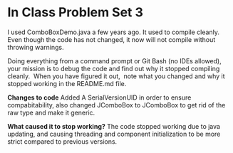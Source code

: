 # In Class Problem Set 3

I used ComboBoxDemo.java a few years ago.  It used to compile cleanly.  Even though the code has not changed, it now  will not compile without throwing warnings.

Doing everything from a command prompt or Git Bash (no IDEs allowed), your mission is to debug the code and find out why it stopped compiling cleanly.  When you have figured it out,  note what you changed and why it stopped working in the README.md file.


**Changes to code**
Added A SerialVersionUID in order to ensure compabitability, also changed JComboBox to JComboBox<String> to get rid of the raw type and make it generic.  


**What caused it to stop working?**
The code stopped working due to java updating, and causing threading and component initialization to be more strict compared to previous versions. 
